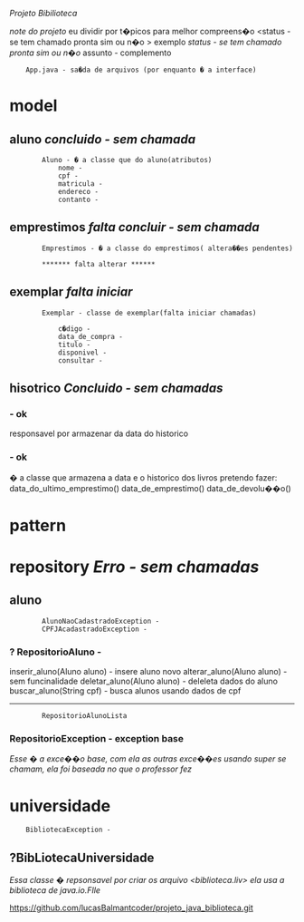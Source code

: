 
_Projeto Bibilioteca_

_note do projeto_
eu dividir por t�picos para melhor compreens�o
        <status - se tem chamado pronta sim ou n�o >
exemplo *status - se tem chamado pronta sim ou n�o*
    assunto - complemento


        App.java - sa�da de arquivos (por enquanto � a interface)

#   model
##        aluno *concluido - sem chamada*
            Aluno - � a classe que do aluno(atributos)
                nome -
                cpf -
                matricula - 
                endereco - 
                contanto - 

##        emprestimos *falta concluir -  sem chamada*
            Emprestimos - � a classe do emprestimos( altera��es pendentes)

            ******* falta alterar ******


##        exemplar *falta iniciar*
            Exemplar - classe de exemplar(falta iniciar chamadas)

                c�digo -
                data_de_compra -
                titulo - 
                disponivel -
                consultar - 
##        hisotrico *Concluido - sem chamadas*
###            <Historico> - ok
responsavel por armazenar da data do historico
###            <ItemHistorico> - ok
� a classe que armazena a data e o historico dos livros
pretendo fazer: 
    data_do_ultimo_emprestimo()
    data_de_emprestimo()
    data_de_devolu��o()

# pattern 


#  repository *Erro - sem chamadas*
##      aluno
            AlunoNaoCadastradoException - 
            CPFJAcadastradoException - 
###       ? RepositorioAluno -
inserir_aluno(Aluno aluno) - insere aluno novo 
alterar_aluno(Aluno aluno) - sem funcinalidade 
deletar_aluno(Aluno aluno) - deleleta dados do aluno
buscar_aluno(String cpf) - busca alunos usando dados de cpf

-------------------------------------------------------------------

            RepositorioAlunoLista 
###     RepositorioException - ****exception base****
*Esse � a exce��o base, com ela as outras exce��es usando super*
*se chamam, ela foi baseada no que o professor fez*  


#   universidade
        BibliotecaException -
##    ?BibLiotecaUniversidade
*Essa classe � repsonsavel por criar os arquivo <biblioteca.liv>*
*ela usa a biblioteca de java.io.FIle*

https://github.com/lucasBalmantcoder/projeto_java_biblioteca.git

